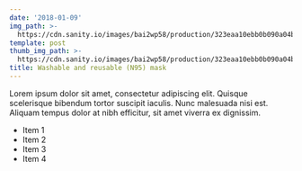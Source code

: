 ```yaml
---
date: '2018-01-09'
img_path: >-
  https://cdn.sanity.io/images/bai2wp58/production/323eaa10ebb0b090a04baf603d4e9861d0573b7f-800x800.jpg
template: post
thumb_img_path: >-
  https://cdn.sanity.io/images/bai2wp58/production/323eaa10ebb0b090a04baf603d4e9861d0573b7f-800x800.jpg
title: Washable and reusable (N95) mask
---
```

Lorem ipsum dolor sit amet, consectetur adipiscing elit. Quisque scelerisque bibendum tortor suscipit iaculis. Nunc malesuada nisi est. Aliquam tempus dolor at nibh efficitur, sit amet viverra ex dignissim.

- Item 1
- Item 2
- Item 3
- Item 4